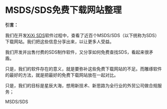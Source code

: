 # MSDS/SDS免费下载网站整理

**引言：**

我们在开发[XiXi SDS](http://www.xixisys.com)软件过程中，查看了近百个MSDS/SDS（以下统称为SDS）下载网站。我们把这些信息分享出来，以让更多人受益。

我们开发并出售付费的SDS制作软件，又分享如何免费查找SDS，看起来很矛盾。

只是，我们的软件存在的意义，就是要弥补这些免费下载网站的不足。而雕琢软件的最好的方法，就是把最好的免费下载网站放在一起对比。

只是，我们的目标是星辰大海，想用新技术、新思路为全行业的外贸公司做合规服务；

MSDS/SDS

